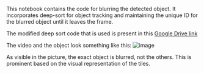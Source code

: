 This notebook contains the code for blurring the detected object. It incorporates deep-sort for object tracking and maintaining the unique ID for the blurred object until it leaves the frame.

The modified deep sort code that is used is present in this [Google Drive link](https://drive.google.com/uc?id=1JH5XhYcDTh1zoRneiZ36Kalt1PAAl56F)

The video and the object look something like this:
![image](https://github.com/katikkale15/privacy_blurring/assets/98995391/46305c12-d72b-4edb-ba5a-053ae54f235f)

As visible in the picture, the exact object is blurred, not the others. This is prominent based on the visual representation of the tiles.
